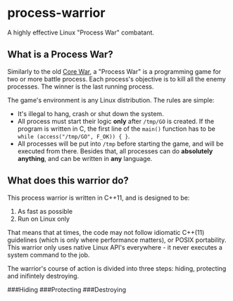 process-warrior
===============

A highly effective Linux "Process War" combatant.

What is a Process War?
----------------------
Similarly to the old [Core War](http://en.wikipedia.org/wiki/Core_War), a "Process War" is a programming game for two or more battle process. Each process's objective is to kill all the enemy processes. The winner is the last running process.

The game's environment is any Linux distribution. The rules are simple:
* It's illegal to hang, crash or shut down the system.
* All process must start their logic **only** after `/tmp/GO` is created. If the program is written in C, the first line of the `main()` function has to be `while (access("/tmp/GO", F_OK)) { }`.
* All processes will be put into `/tmp` before starting the game, and will be executed from there.
Besides that, all processes can do **absolutely anything**, and can be written in **any** language.

What does this warrior do?
--------------------------
This process warrior is written in C++11, and is designed to be:

1. As fast as possible
2. Run on Linux only

That means that at times, the code may not follow idiomatic C++(11) guidelines (which is only where performance matters), or POSIX portability. This warrior only uses native Linux API's everywhere - it never executes a system command to the job.

The warrior's course of action is divided into three steps: hiding, protecting and inifintely destroying.

###Hiding
###Protecting
###Destroying
